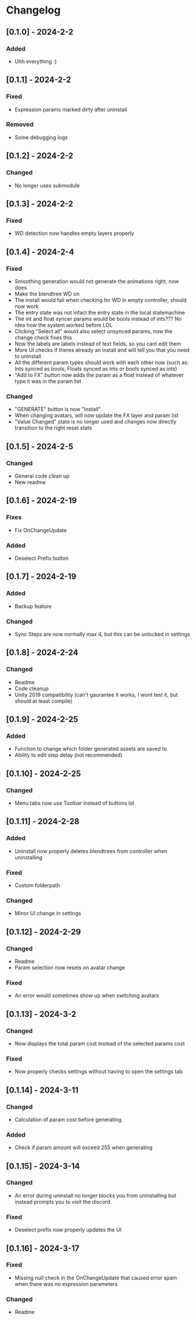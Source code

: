 # Changelog

## [0.1.0] - 2024-2-2

### Added

- Uhh everything :)

## [0.1.1] - 2024-2-2

### Fixed

- Expression params marked dirty after uninstall

### Removed

- Some debugging logs

## [0.1.2] - 2024-2-2

### Changed

- No longer uses submodule

## [0.1.3] - 2024-2-2

### Fixed

- WD detection now handles empty layers properly

## [0.1.4] - 2024-2-4

### Fixed

- Smoothing generation would not generate the animations right, now does
- Make the blendtree WD on
- The install would fail when checking for WD in empty controller, should now work
- The entry state was not infact the entry state in the local statemachine
- The int and float syncer params would be bools instead of ints??? No idea how the system worked before LOL
- Clicking "Select all" would also select unsynced params, now the change check fixes this
- Now the labels are labels instead of text fields, so you cant edit them
- More UI checks if theres already an install and will tell you that you need to uninstall 
- All the different param types should work with each other now (such as: Ints synced as bools, Floats synced as ints or bools synced as ints)
- "Add to FX" button now adds the param as a float instead of whatever type it was in the param list

### Changed

- "GENERATE" button is now "Install"
- When changing avatars, will now update the FX layer and param list 
- "Value Changed" state is no longer used and changes now directly transition to the right reset state

## [0.1.5] - 2024-2-5

### Changed

- General code clean up
- New readme

## [0.1.6] - 2024-2-19

### Fixes

- Fix OnChangeUpdate

### Added

- Deselect Prefix button

## [0.1.7] - 2024-2-19

### Added

- Backup feature

### Changed

- Sync Steps are now normally max 4, but this can be unlocked in settings

## [0.1.8] - 2024-2-24

### Changed

- Readme
- Code cleanup
- Unity 2019 compatibility (can't gaurantee it works, I wont test it, but should at least compile)

## [0.1.9] - 2024-2-25

### Added

- Function to change which folder generated assets are saved to
- Ability to edit step delay (not recommended)

## [0.1.10] - 2024-2-25

### Changed

- Menu tabs now use Toolbar instead of buttons lol

## [0.1.11] - 2024-2-28

### Added

- Uninstall now properly deletes blendtrees from controller when uninstalling

### Fixed

- Custom folderpath

### Changed

- Minor UI change in settings

## [0.1.12] - 2024-2-29

### Changed

- Readme
- Param selection now resets on avatar change

### Fixed

- An error would sometimes show up when switching avatars

## [0.1.13] - 2024-3-2

### Changed

- Now displays the total param cost instead of the selected params cost

### Fixed 

- Now properly checks settings without having to open the settings tab

## [0.1.14] - 2024-3-11

### Changed 

- Calculation of param cost before generating 

### Added

- Check if param amount will exceed 255 when generating

## [0.1.15] - 2024-3-14

### Changed

- An error during uninstall no longer blocks you from uninstalling but instead prompts you to visit the discord.

### Fixed

- Deselect prefix now properly updates the UI

## [0.1.16] - 2024-3-17

### Fixed

- Missing null check in the OnChangeUpdate that caused error spam when there was no expression parameters

### Changed 

- Readme
